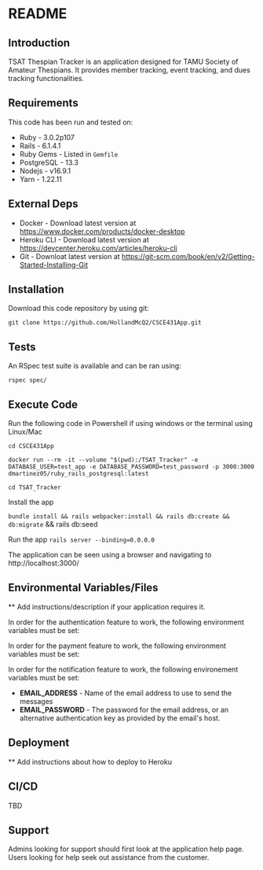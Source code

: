 # README

## Introduction ##

TSAT Thespian Tracker is an application designed for TAMU Society of Amateur Thespians. It provides member tracking, event tracking, and dues tracking functionalities.

## Requirements ##

This code has been run and tested on:

* Ruby - 3.0.2p107
* Rails - 6.1.4.1
* Ruby Gems - Listed in `Gemfile`
* PostgreSQL - 13.3 
* Nodejs - v16.9.1
* Yarn - 1.22.11


## External Deps  ##

* Docker - Download latest version at https://www.docker.com/products/docker-desktop
* Heroku CLI - Download latest version at https://devcenter.heroku.com/articles/heroku-cli
* Git - Downloat latest version at https://git-scm.com/book/en/v2/Getting-Started-Installing-Git

## Installation ##

Download this code repository by using git:

 `git clone https://github.com/HollandMcQ2/CSCE431App.git`


## Tests ##

An RSpec test suite is available and can be ran using:

  `rspec spec/`

## Execute Code ##

Run the following code in Powershell if using windows or the terminal using Linux/Mac

  `cd CSCE431App`

  `docker run --rm -it --volume "$(pwd):/TSAT_Tracker" -e DATABASE_USER=test_app -e DATABASE_PASSWORD=test_password -p 3000:3000 dmartinez05/ruby_rails_postgresql:latest`

  `cd TSAT_Tracker`

Install the app

  `bundle install && rails webpacker:install && rails db:create && db:migrate` && rails db:seed

Run the app
  `rails server --binding=0.0.0.0`

The application can be seen using a browser and navigating to http://localhost:3000/

## Environmental Variables/Files ##

** Add instructions/description if your application requires it.

In order for the authentication feature to work, the following environment variables must be set:

In order for the payment feature to work, the following environment variables must be set:

In order for the notification feature to work, the following environement variables must be set:

* **EMAIL_ADDRESS** - Name of the email address to use to send the messages
* **EMAIL_PASSWORD** - The password for the email address, or an alternative authentication key as provided by the email's host.

## Deployment ##

** Add instructions about how to deploy to Heroku


## CI/CD ##

TBD

## Support ##

Admins looking for support should first look at the application help page.
Users looking for help seek out assistance from the customer.